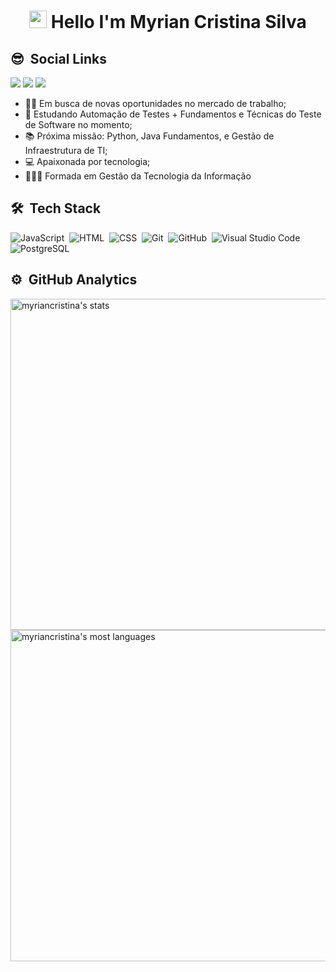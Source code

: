 <h1 align="center">
<img src="https://media.giphy.com/media/hvRJCLFzcasrR4ia7z/giphy.gif" width="28">
Hello I'm Myrian Cristina Silva</h1>

## 😎 &nbsp;Social Links
 
<div> 
   <a href="https://instagram.com/_myriancristina" target="_blank"><img src="https://img.shields.io/badge/-Instagram-%23E4405F?style=for-the-badge&logo=instagram&logoColor=white" target="_blank"></a>
  <a href = "mailto:myriancristinasilva@hotmail.com"><img src="https://img.shields.io/badge/-Hotmail-%23333?style=for-the-badge&logo=gmail&logoColor=white" target="_blank"></a>
  <a href="https://www.linkedin.com/in/myriancristinasilva/" target="_blank"><img src="https://img.shields.io/badge/-LinkedIn-%230077B5?style=for-the-badge&logo=linkedin&logoColor=white" target="_blank"></a>  
  
  
</div>


- 🙌🏻 Em busca de novas oportunidades no mercado de trabalho;
- 🌱 Estudando Automação de Testes + Fundamentos e Técnicas do Teste de Software no momento;
- 📚 Próxima missão: Python, Java Fundamentos, e Gestão de Infraestrutura de TI;
- 💻 Apaixonada por tecnologia;
- 🧑🏻‍🎓  Formada em Gestão da Tecnologia da Informação

## 🛠 &nbsp;Tech Stack

![JavaScript](https://img.shields.io/badge/-JavaScript-05122A?style=flat&logo=javascript)&nbsp;
![HTML](https://img.shields.io/badge/-HTML-05122A?style=flat&logo=HTML5)&nbsp;
![CSS](https://img.shields.io/badge/-CSS-05122A?style=flat&logo=CSS3&logoColor=1572B6)&nbsp;
![Git](https://img.shields.io/badge/-Git-05122A?style=flat&logo=git)&nbsp;
![GitHub](https://img.shields.io/badge/-GitHub-05122A?style=flat&logo=github)&nbsp;
![Visual Studio Code](https://img.shields.io/badge/-Visual%20Studio%20Code-05122A?style=flat&logo=visual-studio-code&logoColor=007ACC)&nbsp;
![PostgreSQL](https://img.shields.io/badge/-PostgreSQL-05122A?style=flat&logo=postgresql)&nbsp;

## ⚙️ &nbsp;GitHub Analytics

<p align="left">
<img width="530em" src="https://github-readme-stats.vercel.app/api?username=myriancristina&show_icons=true&theme=vision-friendly-dark" alt="myriancristina's stats"/>
<img width="530em" src="https://github-readme-stats.vercel.app/api/top-langs/?username=myriancristina&layout=compact&theme=vision-friendly-dark" alt="myriancristina's most languages"/>
</p>
  

